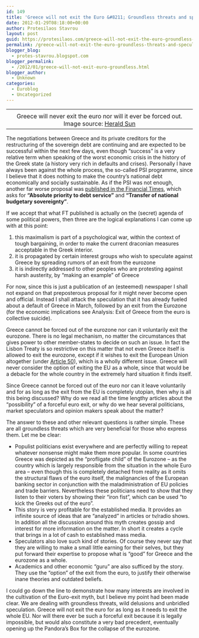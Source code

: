 ```yaml
---
id: 149
title: 'Greece will not exit the Euro &#8211; Groundless threats and speculation'
date: 2012-01-29T08:18:00+00:00
author: Protesilaos Stavrou
layout: post
guid: https://protesilaos.com/greece-will-not-exit-the-euro-groundless-threats-and-speculation/
permalink: /greece-will-not-exit-the-euro-groundless-threats-and-speculation/
blogger_blog:
  - protes-stavrou.blogspot.com
blogger_permalink:
  - /2012/01/greece-will-not-exit-euro-groundless.html
blogger_author:
  - Unknown
categories:
  - Euroblog
  - Uncategorized
---
```

<table align="center" cellpadding="0" cellspacing="0" class="tr-caption-container" style="margin-left: auto; margin-right: auto; text-align: center;">
  <tr>
    <td style="text-align: center;">
    </td>
  </tr>
  
  <tr>
    <td class="tr-caption" style="text-align: center;">
      Greece will never exit the euro nor will it ever be forced out. Image source: <a href="http://www.heraldsun.com.au/business/new-eu-rift-threatens-greece-aid/story-fn7j19iv-1226119141620">Herald Sun</a>
    </td>
  </tr>
</table>

The negotiations between Greece and its private creditors for the restructuring of the sovereign debt are continuing and are expected to be successful within the next few days, even though &#8220;success&#8221; is a very relative term when speaking of the worst economic crisis in the history of the Greek state (a history very rich in defaults and crises). Personally I have always been against the whole process, the so-called PSI programme, since I believe that it does nothing to make the country&#8217;s national debt economically and socially sustainable. As if the PSI was not enough, another far worse proposal was <a href="http://www.ft.com/intl/cms/853efee4-4918-11e1-88f0-00144feabdc0.pdf" target="_blank">published in the Financial Times</a>, which asks for **&#8220;Absolute priority to debt service&#8221;** and **&#8220;Transfer of national budgetary sovereignty&#8221;**.

If we accept that what FT published is actually on the (secret) agenda of some political powers, then three are the logical explanations I can come up with at this point: 

  1. this maximalism is part of a psychological war, within the context of tough bargaining, in order to make the current draconian measures acceptable in the Greek interior. 
  2. it is propagated by certain interest groups who wish to speculate against Greece by spreading rumors of an exit from the eurozone
  3. it is indirectly addressed to other peoples who are protesting against harsh austerity, by &#8220;making an example&#8221; of Greece

For now, since this is just a publication of an (esteemed) newspaper I shall not expand on that preposterous proposal for it might never become open and official. Instead I shall attack the speculation that it has already fueled about a default of Greece in March, followed by an exit from the Eurozone (for the economic implications see Analysis: Exit of Greece from the euro is collective suicide).

Greece cannot be forced out of the eurozone nor can it voluntarily exit the eurozone. There is no legal mechanism, no matter the circumstances that gives power to other member-states to decide on such an issue. In fact the Lisbon Treaty is so restrictive on this matter that not even Greece itself is allowed to exit the eurozone, except if it wishes to exit the European Union altogether (under <a href="http://www.lisbon-treaty.org/wcm/the-lisbon-treaty/treaty-on-european-union-and-comments/title-6-final-provisions/137-article-50.html" target="_blank">Article 50</a>), which is a wholly different issue. Greece will never consider the option of exiting the EU as a whole, since that would be a debacle for the whole country in the extremely hard situation it finds itself.

Since Greece cannot be forced out of the euro nor can it leave voluntarily and for as long as the exit from the EU is completely utopian, then why is all this being discussed? Why do we read all the time lengthy articles about the &#8220;possibility&#8221; of a forceful euro exit, or why do we hear several politicians, market speculators and opinion makers speak about the matter?

The answer to these and other relevant questions is rather simple. These are all groundless threats which are very beneficial for those who express them. Let me be clear: 

  * Populist politicians exist everywhere and are perfectly willing to repeat whatever nonsense might make them more popular. In some countries Greece was depicted as the &#8220;profligate child&#8221; of the Eurozone &#8211; as the country which is largely responsible from the situation in the whole Euro area &#8211; even though this is completely detached from reality as it omits the structural flaws of the euro itself, the malignancies of the European banking sector in conjunction with the maladministration of EU policies and trade barriers. Nevertheless these politicians need to show that they listen to their voters by showing their &#8220;iron fist&#8221;, which can be used &#8220;to kick the Greeks out of the euro&#8221;.
  * This story is very profitable for the established media. It provides an infinite source of ideas that are &#8220;analyzed&#8221; in articles or tv/radio shows. In addition all the discussion around this myth creates gossip and interest for more information on the matter. In short it creates a cycle that brings in a lot of cash to established mass media.
  * Speculators also love such kind of stories. Of course they never say that they are willing to make a small little earning for their selves, but they put forward their expertise to propose what is &#8220;good&#8221; for Greece and the eurozone as a whole.
  * Academics and other economic &#8220;guru&#8221; are also sufficed by the story. They use the &#8220;option&#8221; of the exit from the euro, to justify their otherwise inane theories and outdated beliefs.

I could go down the line to demonstrate how many interests are involved in the cultivation of the Euro-exit myth, but I believe my point had been made clear. We are dealing with groundless threats, wild delusions and unbridled speculation. Greece will not exit the euro for as long as it needs to exit the whole EU. Nor will there ever be such a forceful exit because it is legally impossible, but would also constitute a very bad precedent, eventually opening up the Pandora&#8217;s Box for the collapse of the eurozone.